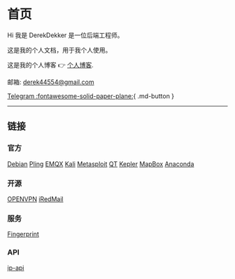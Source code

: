 # 首页

Hi 我是 DerekDekker 是一位后端工程师。

这是我的个人文档，用于我个人使用。

这是我的个人博客 👉 [个人博客](https://derekdekker.com).

邮箱: derek44554@gmail.com

[Telegram :fontawesome-solid-paper-plane:](https://t.me/derek44554){ .md-button }

---
## 链接

### 官方

[Debian](https://www.debian.org)
[Pling](https://www.pling.com)
[EMQX](https://www.emqx.io/zh)
[Kali](https://www.kali.org)
[Metasploit](https://www.metasploit.com)
[QT](https://www.qt.io)
[Kepler](https://kepler.gl)
[MapBox](https://www.mapbox.com)
[Anaconda](https://www.anaconda.com)


### 开源

[OPENVPN](https://openvpn.net)
[iRedMail](https://iredmail.org)

### 服务

[Fingerprint](https://fingerprint.com)

### API

[ip-api](https://ip-api.com/docs)

